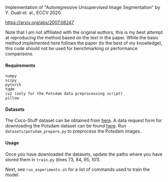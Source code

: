 Implementation of "Autoregressive Unsupervised Image Segmentation" by Y. Ouali et. al., ECCV 2020. 

https://arxiv.org/abs/2007.08247

Note that I am not affiliated with the original authors, this is my best attempt at reproducing the method based on the text in the paper. While the basic method implemented here follows the paper (to the best of my knowledge), this code should not be used for benchmarking or performance comparisons.

#### Requirements
```
numpy
scipy
pytorch 
tqdm
cv2 (only for the Potsdam data preprocessing script)
pillow
```

#### Datasets

The Coco-Stuff dataset can be obtained from [here]( https://github.com/nightrome/cocostuff ). A data request form for downloading the Potsdam dataset can be found [here]( https://www2.isprs.org/commissions/comm2/wg4/benchmark/data-request-form/ ). Run `datasets/potsdam_prepare.py` to preprocess the Potsdam images.
 
#### Usage

Once you have downloaded the datasets, update the paths where you have stored them in `train.py` (lines 73, 84, 95, 101).

Next, see `run_experiments.sh` for a list of commands used to train the model.
